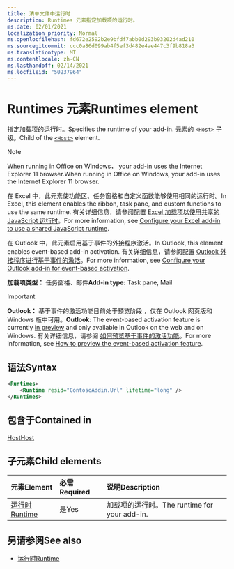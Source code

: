 ```yaml
---
title: 清单文件中运行时
description: Runtimes 元素指定加载项的运行时。
ms.date: 02/01/2021
localization_priority: Normal
ms.openlocfilehash: fd672e2592b2e9bfdf7abb0d293b93202d4ad210
ms.sourcegitcommit: ccc0a86d099ab4f5ef3d482e4ae447c3f9b818a3
ms.translationtype: MT
ms.contentlocale: zh-CN
ms.lasthandoff: 02/14/2021
ms.locfileid: "50237964"
---
```

# <a name="runtimes-element"></a><span data-ttu-id="98212-103">Runtimes 元素</span><span class="sxs-lookup"><span data-stu-id="98212-103">Runtimes element</span></span>

<span data-ttu-id="98212-104">指定加载项的运行时。</span><span class="sxs-lookup"><span data-stu-id="98212-104">Specifies the runtime of your add-in.</span></span> <span data-ttu-id="98212-105">元素的 [`<Host>`](host.md) 子级。</span><span class="sxs-lookup"><span data-stu-id="98212-105">Child of the [`<Host>`](host.md) element.</span></span>

> [!NOTE]
> <span data-ttu-id="98212-106">When running in Office on Windows， your add-in uses the Internet Explorer 11 browser.</span><span class="sxs-lookup"><span data-stu-id="98212-106">When running in Office on Windows, your add-in uses the Internet Explorer 11 browser.</span></span>

<span data-ttu-id="98212-107">在 Excel 中，此元素使功能区、任务窗格和自定义函数能够使用相同的运行时。</span><span class="sxs-lookup"><span data-stu-id="98212-107">In Excel, this element enables the ribbon, task pane, and custom functions to use the same runtime.</span></span> <span data-ttu-id="98212-108">有关详细信息，请参阅配置 [Excel 加载项以使用共享的 JavaScript 运行时](../../develop/configure-your-add-in-to-use-a-shared-runtime.md)。</span><span class="sxs-lookup"><span data-stu-id="98212-108">For more information, see [Configure your Excel add-in to use a shared JavaScript runtime](../../develop/configure-your-add-in-to-use-a-shared-runtime.md).</span></span>

<span data-ttu-id="98212-109">在 Outlook 中，此元素启用基于事件的外接程序激活。</span><span class="sxs-lookup"><span data-stu-id="98212-109">In Outlook, this element enables event-based add-in activation.</span></span> <span data-ttu-id="98212-110">有关详细信息，请参阅配置 [Outlook 外接程序进行基于事件的激活](../../outlook/autolaunch.md)。</span><span class="sxs-lookup"><span data-stu-id="98212-110">For more information, see [Configure your Outlook add-in for event-based activation](../../outlook/autolaunch.md).</span></span>

<span data-ttu-id="98212-111">**加载项类型：** 任务窗格、邮件</span><span class="sxs-lookup"><span data-stu-id="98212-111">**Add-in type:** Task pane, Mail</span></span>

> [!IMPORTANT]
> <span data-ttu-id="98212-112">**Outlook：** 基于事件的激活功能目前处于预览阶段 [](../../reference/objectmodel/preview-requirement-set/outlook-requirement-set-preview.md)，仅在 Outlook 网页版和 Windows 版中可用。</span><span class="sxs-lookup"><span data-stu-id="98212-112">**Outlook**: The event-based activation feature is currently [in preview](../../reference/objectmodel/preview-requirement-set/outlook-requirement-set-preview.md) and only available in Outlook on the web and on Windows.</span></span> <span data-ttu-id="98212-113">有关详细信息，请参阅 [如何预览基于事件的激活功能](../../outlook/autolaunch.md#how-to-preview-the-event-based-activation-feature)。</span><span class="sxs-lookup"><span data-stu-id="98212-113">For more information, see [How to preview the event-based activation feature](../../outlook/autolaunch.md#how-to-preview-the-event-based-activation-feature).</span></span>

## <a name="syntax"></a><span data-ttu-id="98212-114">语法</span><span class="sxs-lookup"><span data-stu-id="98212-114">Syntax</span></span>

```XML
<Runtimes>
    <Runtime resid="ContosoAddin.Url" lifetime="long" />
</Runtimes>
```

## <a name="contained-in"></a><span data-ttu-id="98212-115">包含于</span><span class="sxs-lookup"><span data-stu-id="98212-115">Contained in</span></span>

[<span data-ttu-id="98212-116">Host</span><span class="sxs-lookup"><span data-stu-id="98212-116">Host</span></span>](host.md)

## <a name="child-elements"></a><span data-ttu-id="98212-117">子元素</span><span class="sxs-lookup"><span data-stu-id="98212-117">Child elements</span></span>

|  <span data-ttu-id="98212-118">元素</span><span class="sxs-lookup"><span data-stu-id="98212-118">Element</span></span> |  <span data-ttu-id="98212-119">必需</span><span class="sxs-lookup"><span data-stu-id="98212-119">Required</span></span>  |  <span data-ttu-id="98212-120">说明</span><span class="sxs-lookup"><span data-stu-id="98212-120">Description</span></span>  |
|:-----|:-----|:-----|
| [<span data-ttu-id="98212-121">运行时</span><span class="sxs-lookup"><span data-stu-id="98212-121">Runtime</span></span>](runtime.md) | <span data-ttu-id="98212-122">是</span><span class="sxs-lookup"><span data-stu-id="98212-122">Yes</span></span> |  <span data-ttu-id="98212-123">加载项的运行时。</span><span class="sxs-lookup"><span data-stu-id="98212-123">The runtime for your add-in.</span></span> |

## <a name="see-also"></a><span data-ttu-id="98212-124">另请参阅</span><span class="sxs-lookup"><span data-stu-id="98212-124">See also</span></span>

- [<span data-ttu-id="98212-125">运行时</span><span class="sxs-lookup"><span data-stu-id="98212-125">Runtime</span></span>](runtime.md)
